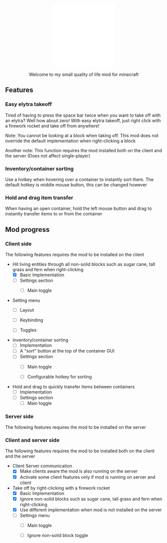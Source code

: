 <div align="center">

<img src="assets/icon.png" width="200px" alt="NUB's QOL" />

Welcome to my small quality of life mod for minecraft

</div>

## Features

### Easy elytra takeoff

Tired of having to press the space bar twice when you want to take off with an elytra?
Well how about zero! With easy elytra takeoff, just right click with a firework rocket and take off from anywhere!

Note: You cannot be looking at a block when taking off. This mod does not override the default implementation when
right-clicking a block

Another note: This function requires the mod installed both on the client and the server (Does not affect single-player)

### Inventory/container sorting

Use a hotkey when hovering over a container to instantly sort them. The default hotkey is middle mouse button, this can
be changed however

### Hold and drag item transfer

When having an open container, hold the left mouse button and drag to instantly transfer items to or from the container

## Mod progress

### Client side

The following features requires the mod to be installed on the client

* Hit living entities through all non-solid blocks such as sugar cane, tall grass and fern when right-clicking
    * [x] Basic Implementation
    * [ ] Settings section
        * [ ] Main toggle


* Setting menu
    * [ ] Layout
    * [ ] Keybinding
    * [ ] Toggles


* Inventory/container sorting
    * [ ] Implementation
    * [ ] A "sort" button at the top of the container GUI
    * [ ] Settings section
        * [ ] Main toggle
        * [ ] Configurable hotkey for sorting


* Hold and drag to quickly transfer items between containers
    * [ ] Implementation
    * [ ] Settings section
        * [ ] Main toggle

### Server side

The following features requires the mod to be installed on the server

### Client and server side

The following features requires the mod to be installed both on the client and the server

* Client Server communication
    * [x] Make clients aware the mod is also running on the server
    * [x] Activate some client features only if mod is running on server and client

* Take off by right-clicking with a firework rocket
    * [x] Basic Implementation
    * [x] Ignore non-solid blocks such as sugar cane, tall grass and fern when right-clicking
    * [x] Use different implementation when mod is not installed on the server
    * [ ] Settings menu
        * [ ] Main toggle
        * [ ] Ignore non-solid block toggle


